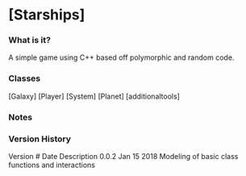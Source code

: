 [Starships]
====================================

### What is it?

A simple game using C++ based off polymorphic and random code. 

### Classes

[Galaxy]
[Player]
[System]
[Planet]
[additionaltools]

### Notes

### Version History

Version #     Date          Description
0.0.2         Jan 15 2018   Modeling of basic class functions and interactions
